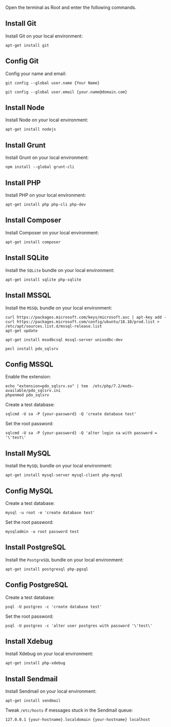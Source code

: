 Open the terminal as Root and enter the following commands.


Install Git
-----------

Install Git on your local environment:

```
apt-get install git
```


Config Git
----------

Config your name and email:

```
git config --global user.name {Your Name}
```

```
git config --global user.email {your.name@domain.com}
```


Install Node
------------

Install Node on your local environment:

```
apt-get install nodejs
```


Install Grunt
-------------

Install Grunt on your local environment:

```
npm install --global grunt-cli
```


Install PHP
-----------

Install PHP on your local environment:

```
apt-get install php php-cli php-dev
```


Install Composer
----------------

Install Composer on your local environment:

```
apt-get install composer
```


Install SQLite
--------------

Install the `SQLite` bundle on your local environment:

```
apt-get install sqlite php-sqlite
```


Install MSSQL
-------------

Install the `MSSQL` bundle on your local environment:

```
curl https://packages.microsoft.com/keys/microsoft.asc | apt-key add -
curl https://packages.microsoft.com/config/ubuntu/18.10/prod.list > /etc/apt/sources.list.d/mssql-release.list
apt-get update
```

```
apt-get install msodbcsql mssql-server unixodbc-dev
```

```
pecl install pdo_sqlsrv
```


Config MSSQL
------------

Enable the extension:

```
echo "extension=pdo_sqlsrv.so" | tee  /etc/php/7.2/mods-available/pdo_sqlsrv.ini
phpenmod pdo_sqlsrv
```

Create a test database:

```
sqlcmd -U sa -P {your-password} -Q 'create database test'
```

Set the root password:

```
sqlcmd -U sa -P {your-password} -Q 'alter login sa with password = '\'test\'
```


Install MySQL
-------------

Install the `MySQL` bundle on your local environment:

```
apt-get install mysql-server mysql-client php-mysql
```


Config MySQL
------------

Create a test database:

```
mysql -u root -e 'create database test'
```

Set the root password:

```
mysqladmin -u root password test
```


Install PostgreSQL
------------------

Install the `PostgreSQL` bundle on your local environment:

```
apt-get install postgresql php-pgsql
```


Config PostgreSQL
-----------------

Create a test database:

```
psql -U postgres -c 'create database test'
```

Set the root password:

```
psql -U postgres -c 'alter user postgres with password '\'test\'
```


Install Xdebug
--------------

Install Xdebug on your local environment:

```
apt-get install php-xdebug
```


Install Sendmail
----------------

Install Sendmail on your local environment:

```
apt-get install sendmail
```

Tweak `/etc/hosts` if messages stuck in the Sendmail queue:

```
127.0.0.1 {your-hostname}.localdomain {your-hostname} localhost
```
